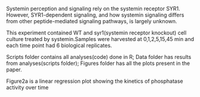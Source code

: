 Systemin perception and signaling rely on the systemin receptor SYR1. However, SYR1-dependent signaling, and how systemin signaling differs from other peptide-mediated signaling pathways, is largely unknown.

This experiment contained WT and syr1(systemin receptor knockout) cell culture treated by systemin.Samples were harvested at 0,1,2,5,15,45 min and each time point had 6 biological replicates.

Scripts folder contains all analyses(code) done in R;
Data folder has results from analyses(scripts folder);
Figures folder has all the plots present in the paper.

Figure2a is a linear regression plot showing the kinetics of phosphatase activity over time

